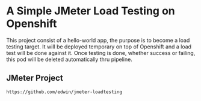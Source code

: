 # A Simple JMeter Load Testing on Openshift

This project consist of a hello-world app, the purpose is to become a load testing target. It will be deployed temporary on top of Openshift and a load test will be done against it. Once testing is done, whether success or failing, this pod will be deleted automatically thru pipeline.   

## JMeter Project 
```
https://github.com/edwin/jmeter-loadtesting
```